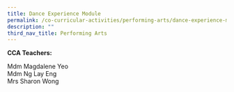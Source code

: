 ```yaml
---
title: Dance Experience Module
permalink: /co-curricular-activities/performing-arts/dance-experience-module/
description: ""
third_nav_title: Performing Arts
---
```

**CCA Teachers:**

Mdm Magdalene Yeo <br>
Mdm Ng Lay Eng <br>
Mrs Sharon Wong <br>